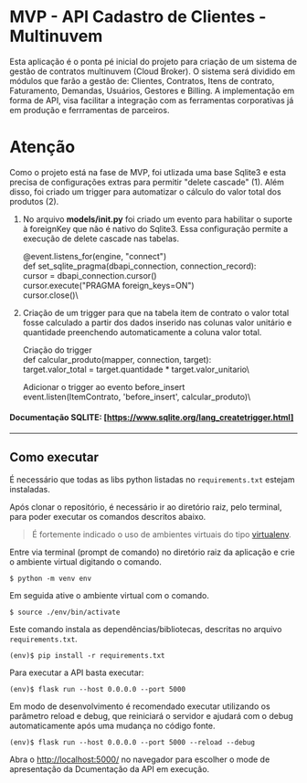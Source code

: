 # MVP - API Cadastro de Clientes - Multinuvem

Esta aplicação é o ponta pé inicial do projeto para criação de um sistema de gestão de contratos multinuvem (Cloud Broker). O sistema será dividido em módulos que farão a gestão de: Clientes, Contratos, Itens de contrato, Faturamento, Demandas, Usuários, Gestores e Billing. A implementação em forma de API, visa facilitar a integração com as ferramentas corporativas já em produção e ferrramentas de parceiros.  


# Atenção

Como o projeto está na fase de MVP, foi utlizada uma base Sqlite3 e esta precisa de configurações extras para permitir "delete cascade" (1). Além disso, foi criado um trigger para automatizar o cálculo do valor total dos produtos (2).

1. No arquivo **models/__init__.py** foi criado um evento para habilitar o suporte à foreignKey que não é nativo do Sqlite3. Essa configuração permite a execução de delete cascade nas tabelas.

    @event.listens_for(engine, "connect") \
        def set_sqlite_pragma(dbapi_connection, connection_record):\
            cursor = dbapi_connection.cursor()\
            cursor.execute("PRAGMA foreign_keys=ON")\
            cursor.close()\

        
2. Criação de um trigger para que na tabela item de contrato o valor total fosse calculado a partir dos dados inserido nas colunas valor unitário e quantidade preenchendo automaticamente a coluna valor total.

    Criação do trigger\
    def calcular_produto(mapper, connection, target):\
        target.valor_total = target.quantidade * target.valor_unitario\

    Adicionar o trigger ao evento before_insert\
        event.listen(ItemContrato, 'before_insert', calcular_produto)\

#### Documentação SQLITE: [https://www.sqlite.org/lang_createtrigger.html]


---
## Como executar 


É necessário que todas as libs python listadas no `requirements.txt` estejam instaladas.

Após clonar o repositório, é necessário ir ao diretório raiz, pelo terminal, para poder executar os comandos descritos abaixo.


> É fortemente indicado o uso de ambientes virtuais do tipo [virtualenv](https://virtualenv.pypa.io/en/latest/installation.html).


Entre via terminal (prompt de comando) no diretório raiz da aplicação e crie o ambiente virtual digitando o comando. 
```
$ python -m venv env
```

Em seguida ative o ambiente virtual com o comando. 
```
$ source ./env/bin/activate
```

Este comando instala as dependências/bibliotecas, descritas no arquivo `requirements.txt`.
```
(env)$ pip install -r requirements.txt
```

Para executar a API  basta executar:

```
(env)$ flask run --host 0.0.0.0 --port 5000
```

Em modo de desenvolvimento é recomendado executar utilizando os parâmetro reload e debug, que reiniciará o servidor e ajudará com o debug
automaticamente após uma mudança no código fonte. 

```
(env)$ flask run --host 0.0.0.0 --port 5000 --reload --debug
```


Abra o [http://localhost:5000/](http://localhost:5000/) no navegador para escolher o mode de apresentação da Dcumentação da API em execução.

